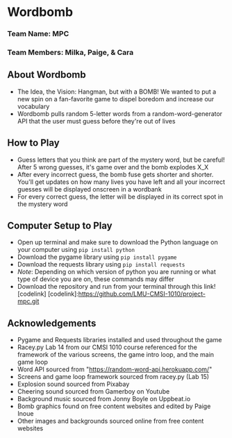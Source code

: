 # Wordbomb
### Team Name: MPC
### Team Members: Milka, Paige, & Cara

## About Wordbomb
- The Idea, the Vision: Hangman, but with a BOMB! We wanted to put a new spin on a fan-favorite game to dispel boredom and increase our vocabulary
- Wordbomb pulls random 5-letter words from a random-word-generator API that the user must guess before they're out of lives

## How to Play
- Guess letters that you think are part of the mystery word, but be careful! After 5 wrong guesses, it's game over and the bomb explodes X_X
- After every incorrect guess, the bomb fuse gets shorter and shorter. You'll get updates on how many lives you have left and all your incorrect guesses will be displayed onscreen in a wordbank
- For every correct guess, the letter will be displayed in its correct spot in the mystery word

## Computer Setup to Play
- Open up terminal and make sure to download the Python language on your computer using `pip install python`
- Download the pygame library using `pip install pygame`
- Download the requests library using `pip install requests`
- *Note*: Depending on which version of python you are running or what type of device you are on, these commands may differ
- Download the repository and run from your terminal through this link![codelink]
[codelink]:https://github.com/LMU-CMSI-1010/project-mpc.git

## Acknowledgements
- Pygame and Requests libraries installed and used throughout the game
- Racey.py Lab 14 from our CMSI 1010 course referenced for the framework of the various screens, the game intro loop, and the main game loop
- Word API sourced from "https://random-word-api.herokuapp.com/"
- Screens and game loop framework sourced from racey.py (Lab 15)
- Explosion sound sourced from Pixabay
- Cheering sound sourced from Gamerboy on Youtube
- Background music sourced from Jonny Boyle on Uppbeat.io
- Bomb graphics found on free content websites and edited by Paige Inoue
- Other images and backgrounds sourced online from free content websites


